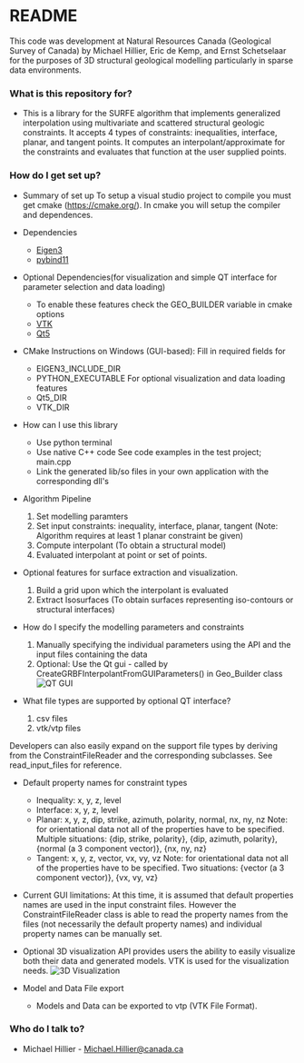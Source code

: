 # README #

This code was development at Natural Resources Canada (Geological Survey of Canada) by Michael Hillier, Eric de Kemp, and Ernst Schetselaar for the purposes of 3D structural geological modelling particularly in sparse data environments.  

### What is this repository for? ###

* This is a library for the SURFE algorithm that implements generalized interpolation using multivariate and scattered structural geologic constraints. It accepts 4 types of constraints: inequalities, interface, planar, and tangent points. It computes an interpolant/approximate for the constraints and evaluates that function at the user supplied points.

### How do I get set up? ###

* Summary of set up
To setup a visual studio project to compile you must get cmake (https://cmake.org/). In cmake you will setup the compiler and dependences.
* Dependencies
	* [Eigen3](http://eigen.tuxfamily.org)
	* [pybind11](https://github.com/pybind/pybind11)
* Optional Dependencies(for visualization and simple QT interface for parameter selection and data loading)
	* To enable these features check the GEO_BUILDER variable in cmake options
	* [VTK](https://vtk.org/)
	* [Qt5](https://www.qt.io/download)
* CMake Instructions on Windows (GUI-based):
Fill in required fields for
	* EIGEN3_INCLUDE_DIR
	* PYTHON_EXECUTABLE
For optional visualization and data loading features
	* Qt5_DIR
	* VTK_DIR
 
* How can I use this library
	* Use python terminal 
	* Use native C++ code
	See code examples in the test project; main.cpp
	* Link the generated lib/so files in your own application with the corresponding dll's 

* Algorithm Pipeline
	1. Set modelling paramters
	2. Set input constraints: inequality, interface, planar, tangent (Note: Algorithm requires at least 1 planar constraint be given)
	3. Compute interpolant (To obtain a structural model)
	4. Evaluated interpolant at point or set of points.
* Optional features for surface extraction and visualization.
	1. Build a grid upon which the interpolant is evaluated   
	2. Extract Isosurfaces (To obtain surfaces representing iso-contours or structural interfaces)

* How do I specify the modelling parameters and constraints
	1. Manually specifying the individual parameters using the API and the input files containing the data
	2. Optional: Use the Qt gui - called by CreateGRBFInterpolantFromGUIParameters() in Geo_Builder class
![QT GUI](/docs/gui.JPG?raw=true)

* What file types are supported by optional QT interface?
	1. csv files
	2. vtk/vtp files

Developers can also easily expand on the support file types by deriving from the ConstraintFileReader and the corresponding subclasses. See read_input_files for reference.

* Default property names for constraint types
	* Inequality: x, y, z, level
	* Interface: x, y, z, level
	* Planar: x, y, z, dip, strike, azimuth, polarity, normal, nx, ny, nz
	Note: for orientational data not all of the properties have to be specified. 
	Multiple situations: {dip, strike, polarity}, {dip, azimuth, polarity}, {normal (a 3 component vector)}, {nx, ny, nz}
	* Tangent: x, y, z, vector, vx, vy, vz
	Note: for orientational data not all of the properties have to be specified. 
	Two situations:  {vector (a 3 component vector)}, {vx, vy, vz}
	
* Current GUI limitations:
At this time, it is assumed that default properties names are used in the input constraint files. However the ConstraintFileReader class is able to read the property names from the files (not necessarily the default property names) and individual property names can be manually set.

* Optional 3D visualization
API provides users the ability to easily visualize both their data and generated models. VTK is used for the visualization needs.
![3D Visualization](/docs/3dViz.JPG?raw=true)

* Model and Data File export
	* Models and Data can be exported to vtp (VTK File Format).

### Who do I talk to? ###

* Michael Hillier - Michael.Hillier@canada.ca
